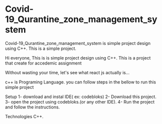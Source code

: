 # Covid-19_Qurantine_zone_management_system
Covid-19_Qurantine_zone_management_system is simple project design using C++. This is a simple project.

Hi everyone,
This is is simple project design using C++.
This is a project that create for accedemic assignment

Without wasting your time, let's see what react js actually is...

c++ is Programing Language. you can follow steps in the bellow to run this simple project

Setup
1- download and instal IDE( ex: codebloks)
2- Download this project.
3- open the project using codebloks.(or any other IDE).
4- Run the project and follow the instructions.

Technologies
C++.
